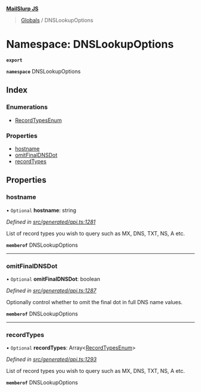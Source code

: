 **[MailSlurp JS](../README.md)**

> [Globals](../README.md) / DNSLookupOptions

# Namespace: DNSLookupOptions

**`export`** 

**`namespace`** DNSLookupOptions

## Index

### Enumerations

* [RecordTypesEnum](../enums/dnslookupoptions.recordtypesenum.md)

### Properties

* [hostname](dnslookupoptions.md#hostname)
* [omitFinalDNSDot](dnslookupoptions.md#omitfinaldnsdot)
* [recordTypes](dnslookupoptions.md#recordtypes)

## Properties

### hostname

• `Optional` **hostname**: string

*Defined in [src/generated/api.ts:1281](https://github.com/mailslurp/mailslurp-client/blob/c5e5f20/src/generated/api.ts#L1281)*

List of record types you wish to query such as MX, DNS, TXT, NS, A etc.

**`memberof`** DNSLookupOptions

___

### omitFinalDNSDot

• `Optional` **omitFinalDNSDot**: boolean

*Defined in [src/generated/api.ts:1287](https://github.com/mailslurp/mailslurp-client/blob/c5e5f20/src/generated/api.ts#L1287)*

Optionally control whether to omit the final dot in full DNS name values.

**`memberof`** DNSLookupOptions

___

### recordTypes

• `Optional` **recordTypes**: Array\<[RecordTypesEnum](../enums/dnslookupoptions.recordtypesenum.md)>

*Defined in [src/generated/api.ts:1293](https://github.com/mailslurp/mailslurp-client/blob/c5e5f20/src/generated/api.ts#L1293)*

List of record types you wish to query such as MX, DNS, TXT, NS, A etc.

**`memberof`** DNSLookupOptions
